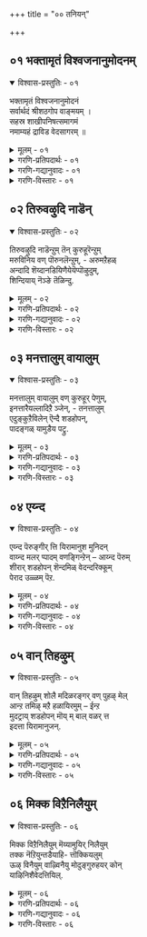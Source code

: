 +++
title = "०० तनियन्"

+++

## ०१ भक्तामृतं विश्वजनानुमोदनम्

<details open><summary>विश्वास-प्रस्तुतिः - ०१</summary>

भक्तामृतं विश्वजनानुमोदनं  
सर्वार्थदं श्रीशठगोप वाङ्मयम् ।  
सहस्र शाखीपनिषत्समागमं  
नमाम्यहं द्राविड वेदसागरम् ॥
</details>
<details><summary>मूलम् - ०१</summary>

भक्तामृतं विश्वजनानुमोदनं  
सर्वार्थदं श्रीशठगोप वाङ्मयम् ।  
सहस्र शाखीपनिषत्समागमं  
नमाम्यहं द्राविड वेदसागरम् ॥
</details>
<details><summary>गरणि-प्रतिपदार्थः - ०१</summary>

भक्त अमृतं = भक्तर अमृतवन्नु, विश्वजन = जगत्तिन ऎल्ल जनरु, अनुमोदनं = ऒप्पुवन्थाद्दन्नु, सर्व = ऎल्ल बगॆय, अर्थ = अभिलाषॆगळन्नु \(बेडिकॆगळन्नु\), दं = नीडतक्कद्दन्नु, श्रीशठगोप वाङ्मयं = श्रीशठगोपर श्रीसूक्तिगळन्नु, सहस्रशाखा = साविर शाखॆगळुळ्ळ, उपनिषत् = उपनिषत्तिन, समागम् = सङ्कलनवन्नु \(कूडिकॆयन्नु\), द्राविड = तमिळु भाषॆय, वेदसागरम् = वेदवॆम्ब सागरवन्नु, अहम् = \(पादसेवकनाद\) नानु, नमामि = नमस्करिसुत्तेनॆ. 
</details>
<details><summary>गरणि-गद्यानुवादः - ०१</summary>

भक्तर अमृतवन्नु, जगत्तिन ऎल्ल जनरु ऒप्पुवुदन्नु, ऎल्ल बगॆय अभिलाषॆगळन्नु \(बेडिकॆगळन्नु\) नीडतक्कद्दन्नु, श्रीशठगोपर श्रीसूक्तिगळन्नु, साविरशाखॆगळुळ्ळ उपनिषत्तिन सङ्कलन \(सङ्ग्रह\)वन्नु, तमिळुवेदवॆम्ब सागरवन्नु \(पादसेवकनाद\) नानु नमस्करिसुत्तेनॆ. 
</details>
<details><summary>गरणि-विस्तारः - ०१</summary>

’तिरुवाय् मॊऴि’यन्नु स्तुतिसि, अदर हिरिमॆयन्नु कीर्तिसि, अदक्कॆ भक्तिपूर्वकवागि ऎरगि, पठनक्कॆ अदन्नुऎत्तिकॊळ्ळबेकॆन्दु ई तनि सूचिसुत्तदॆ. ई ग्रन्थक्कॆ इष्टु गौरववन्नु अर्पिसुवुदक्कॆ कारणवन्नू इदु तिळिसुत्तदॆ. 

’भक्तामृतं” – भक्तियिन्द बेडिद देवतॆगळिगॆ दानवरिन्द किरुकुळवन्नु तप्पिसुवुदक्कागि, क्षीरसागरवन्नु आ देवदानवर सहायदिन्दले मथन माडिसि, अमृतवन्नु पडॆदु, अदन्नु देवतॆगळिगॆ हञ्चिकॊट्टु, अवरन्नु भगवन्तनु अमररन्नागिसिदनष्टॆ. हागॆये, भगवन्तनन्नु आश्रयिसिद मानव भक्तरिगॆ, ’तिरुवाय् मॊऴि’यु अवरजनन-मरणद बन्धनद किरुकुळवन्नु बिडिसुवुदक्कागि ऒदगि, शाश्वतानन्दवन्नू अमरतवन्नू कॊडुवुदु. 

’विश्वजनानुमोदनं” – ’तिरुवाय् मॊऴि’यल्लि हेळिरुव विषय भगवन्तनन्नु ऒलिसिकॊळ्ळुवुदक्कॆ सुलभोपायवेऎम्बुदु. इदु परमश्रेष्ठवाद मार्गवॆन्दू, इदरष्टु सुलभवू सरळवू आदद्दु बेरॆ यावुदू इल्लवॆन्दू, जातिमत मुन्तादवुगळ कट्टुपाडिगॆ ऒळपडदॆ ऎल्लरू ई मार्गवन्नु अनुसरिसबहुदॆन्दू, ई मूलक निरतिशयानन्दद परमपदवन्नु पडॆदुकॊळ्ळबहुदॆन्दू जगत्तिन ऎल्ल जनरू तलॆदूगि ऒप्पबहुदागिदॆ. इदन्नु ओदि तिळिदुकॊळ्ळुवुदरिन्द ऎल्लरू आनन्दिसबहुदागिदॆ. 

’सर्वार्थदं’ – मनुष्यन ऎल्ल बगॆय अभिलाषॆगळन्नू, आशॆ आकाङ्क्षॆगळन्नू बेडिकॆगळन्नू नाल्कु विधवागि विङ्गडिसलागिदॆ. अवन्नु धर्म, अर्थ, काम, मोक्ष ऎन्दु करॆयलागिदॆ. चतुर्विध पुरुषार्थगळॆम्बवु इवे. ई ऎल्ल बगॆय पुरुषार्थगळन्नू तिरुवाय्मॊऴिय मूलक पडॆयबहुदागिदॆ. 

’श्रीशठगोपवाङ्मयम्’ – शठगोपरॆम्ब महामुनिगळ बायिन्द, परमात्मन कृपाकटाक्षदिन्द आत्मनु परमात्मनन्नु पडॆदुकॊळ्ळुव बगॆ, अवनल्लि ऒन्दुगूडुव विषयवॆल्ल ’तिरुवाय् मॊऴि’य रूपदल्लि प्रकटगॊण्डितु. मातुगळ जोडणॆयल्लि, विषयद विवरणॆयल्लि, बळसिरुव उपमान रूपकगळल्लि सरिसाटि ऎम्बुदु मत्तॊन्दिल्लवागि इदन्नु शठगोपर श्रीसूक्तिगळु अथवा शठगोपवाङ्मयम् ऎन्नुत्तारॆ. 

आळ्वाररुगळल्लि परमश्रेष्ठरॆन्दू आद्यकुलपति ऎन्दू हॆसरुगळिसिदवरु श्रीशठगोपरु. हिन्दॆ, ऒन्दु कालदल्लि, ऎष्टे आसक्तियिद्दरू सह, संस्कृत भाषॆयल्लिरुव वेदगळन्नु कलियलु, ऎल्लरिगू अधिकारविल्लवागित्तु. याव बगॆय कट्टुपाडू इल्लदन्तॆ, ऎल्लरू कलियलु, अरितुकॊळ्ळलु अनुकूलिसुवन्तॆ संस्कृतवेदगळन्नु तमिळिनल्लि रचिसिदवरु शठगोपरु. ई कारणदिन्द इअवरिगॆ ’वेदम् तमिळ् शॆय्द मारन्” ऎम्ब बिरुदु. इवरु बरॆदिरुव “तिरुविरुत्तम्” ऎम्बुदु ऋग्वेदद सार, ’तिरुवाशरियम्’ ऎम्बुदु यजुर्वेदद सार, “तिरुवाय् मॊऴि” ऎम्बुदु सामवेदद सार, मत्तु “पॆरियतिरुवन्दादि” ऎम्बुदु अथर्वण वेददसार ऎन्नलागिदॆ. 

शठगोपरिगॆ ’मारन्’, ’पराङ्कुश’ ’वकुळाभरण’ ऎम्ब हॆसरुगळिवॆ. वॆळ्ळाळ कुलद तन्दॆ तायिगळु इवरिगॆ इट्ट हॆसरु ’मारन्’ वकुळपुष्पमालिकॆयन्नु इवरु धरिसुत्तिद्दद्दरिन्द ’वकुळाभरण’ ऎन्दायितु. आदरॆ, ऎल्लक्किन्तलू मिगिलागि, इवरिगॆ बन्द प्रीतिय हॆसरु ’नम्माळ्वार्’ ऎम्बुदु. 

“सहस्रशाखोपनिषत्समागम्” – भगवन्तनिन्दले प्रकटगॊण्डु, बायिन्द बायिगॆ प्रचुर पडॆदद्दु, अनादि ऎनिसिकॊण्डद्दु वेदगळु. भगवद्विषयवन्नु हेळि, आ बगॆगॆ तिळिवळिकॆयन्नु अवु कॊडुत्तवॆ. मनुष्यनु तन्न आत्मोद्धारक्कागि तिळियलेबेकाद विषयगळन्नु सरळसङ्ग्रहवागि हेळिरुवुदु उपनिषत्तुगळल्लि. वेदवॆम्ब अश्वत्थवृक्षद साविरारु शाखॆगळे इवु. ई ऎल्ला उपनिषत्तुगळल्लि हेळिरुव विषयवन्ने, सङ्कलन रूपदल्लि, सङ्ग्रहिसि हेळिरुवुदु तिरुवाय् मॊऴियल्लि. 

“द्राविड वेद सागरम्” – वेदगळु संस्कृत भाषॆयल्लिवॆ. ऎल्लॆ काणदन्तॆ अपारवागि विस्तारवागि हरडिरुव वेदगळ ऎल्ल विषयवन्नू सङ्ग्रहवागि तमिळु भाषॆयल्लि हेळिरुवुदरिन्द, तिरुवाय् मॊऴियन्नु तमिळुवेद अथवा द्राविडवेद ऎन्नलागिदॆ. संस्कृतवेदगळिगॆ ऎष्टु प्रामुख्यतॆ, ऎष्टु मर्यादॆ इदॆयो अष्टे गौरव प्रामुख्यतॆगळू तिरुवाय् मॊऴिगू इवॆ. 

’तिरु’ ’वाय्’ ’मॊऴि’ ऎम्ब मूरु पदगळु कूडि आगिरुवुदु ’तिरुवाय् मॊऴि’. ’तिरु’ ऎम्बुदक्कॆ “श्रीदेवि, सम्पत्तु, सॊबगु, भाग्य, दैवत्व, सत्कर्म, श्रेष्ठ, पवित्र, माङ्गल्य” ऎन्दु मुन्तागि अर्थबरुत्तदॆ. ’वाय्’ ऎन्दरॆ बायि. ’मॊऴि’ ऎन्दरॆ “मातु, भाषॆ”. ’वाय् मॊऴि’ ऎम्बुदु ऒट्टुगूडिसिदरॆ “बायिमातु, बायिन्द हॊरबिद्द मातु” ऎन्दु अर्थ बरुत्तदॆ. भगवन्तन दिव्यवाणियाद वेदगळ हागॆये भगवत्कृपॆयिन्द शठगोपमुनिय बायिन्द हॊरबिद्द अमृतवाणि इदु. ई मूरु पदगळ अर्थगळन्नू कूडिसि हेळुवुदादरॆ, ’तिरुवाय् मॊऴि’गॆ ऒन्दॊन्दु जोडणॆयिन्द बरुव ऒट्टु अर्थवु हॊन्दिकॆयागुत्तदॆ. “तिरुवा – मॊऴि” ऎन्दु व्यक्ति प्रामुख्यतॆयिन्द हेळुवाग ’श्रीसूक्ति, पवित्रवाद बायिन्द हॊम्मिद मातु” ऎन्दागुत्तदॆ. हागल्लदॆ, “तिरु-वाय् मॊऴि” ऎन्दु वाक् प्राधान्यतॆयिद हेळुवाग अदु “पवित्रवाद बायिमातु” ऎन्दागुत्तदॆ. हॆसरे हीगॆ बगॆबगॆयागि बिडिसि विवरिसबहुदादरॆ, अदर विषयद विमर्शनॆय कॆलस तिळिदवर कैयल्लि ऎष्टु अद्भुतवो\! ऎष्टु आश्चर्यकरवो\! ऎष्टु आनन्दकरवो\!
</details>



## ०२ तिरुवऴुदि नाडॆन्

<details open><summary>विश्वास-प्रस्तुतिः - ०२</summary>

तिरुवऴुदि नाडॆन्ऱुम् तॆन् कुरुहूरॆन्ऱुम्  
मरुविनिय वण् पॊरुनलॆन्ऱुम्, - अरुमऱैहळ्  
अन्दादि शॆय्दानडियिणैयेयॆप्पॊऴुदुम्,  
शिन्दियाय् नॆञ्ङे तॆळिन्दु.
</details>
<details><summary>मूलम् - ०२</summary>

तिरुवऴुदि नाडॆन्ऱुम् तॆन् कुरुहूरॆन्ऱुम्  
मरुविनिय वण् पॊरुनलॆन्ऱुम्, - अरुमऱैहळ्  
अन्दादि शॆय्दानडियिणैयेयॆप्पॊऴुदुम्,  
शिन्दियाय् नॆञ्ङे तॆळिन्दु.
</details>
<details><summary>गरणि-प्रतिपदार्थः - ०२</summary>

नॆञ्ङे = मनस्से, तिरुवऴुदि नादु ऎन्ऱम् = तिरुवळुदिनाडु ऎम्ब देश ऎन्दू, तॆन् सुन्दरवाद, कुरुहूर् ऎन्ऱुम् = तिरुक्कूरुहूरु क्षेत्र ऎन्दू, मरुव = कलॆतिरुवुदक्कॆ, इनिय = प्रियवाद, वण् = सॊबगिन, पॊरुनल् ऎन्ऱुम् = पॊरुनल् नदि \(ताम्रपर्णिनदि\) ऎन्दू, नॆनॆयुत्ता, अरु = सुलभवागि ऎटुकद \(अपरूपवाद\), मऱैहळ् = वेदगळन्नु, अन्दादि शॆय्दान् = अन्तादिय रूपदल्लि \(परिपूर्णवागि\) माडिदवन, अडि इणैये = ऎरडु तिरुवडिगळन्ने, ऎप्पॊऴुदुम् = यावागलू, तॆळिन्दु = अरितुकॊण्डु, शिन्दियाय् = चिन्तिसुत्तिरु. 
</details>
<details><summary>गरणि-गद्यानुवादः - ०२</summary>

मनस्से, तिरुवळुदिवाडु ऎन्दू, सुन्दरवाद तिरुक्कूरुहूरुक्षेत्र ऎन्दू, कलॆतिरुवुदक्कॆ \(अप्पिकॊळ्ळुवुदक्कॆ\) प्रियवाद सॊबगिन पॊरुनल् नदि \(ताम्रदपर्णिनदि\) ऎन्दू नॆनॆयुत्ता सुलभवागि ऎटुकद \(अपरूपवाद\) वेदगळन्नु अन्तादियरूपदल्लि \(परिपूर्णवागि\) माडिदवन ऎरडु तिरुवडिगळन्ने यावागलू चिन्तिसुत्तिरु. 
</details>
<details><summary>गरणि-विस्तारः - ०२</summary>

मॊदल तनियल्लि शठगोप वाङ्मयद प्रामुख्यतॆयन्नू अदक्कॆ सल्लबेकाद गौरववन्नू तिळिसलायितु. ई तनि आ वाङ्मयक्कॆ कारणराद श्रीशठगोपरन्नु स्मरिसुत्ता अवरिगॆ सल्लबेकाद गौरववन्नु कुरितु हेळुत्तदॆ. 

श्रीशठगोपरु यारु, ऎल्लियवरु, ऎम्बुदन्नु गुरुतिट्टु हेळुव तनि इदु. यारन्नादरू गुरुतिसि हेळबेकादरॆ अवरु हुट्टिद ऊरु \(स्थळ\), अदर बळि इरुव नदि, बॆट्ट मुन्तादद्दु, मत्तु अदु सेरिद नाडु –इवुगळन्नु हेळुवुदु वाडिकॆ. ई सम्प्रदायक्कॆ अनुगुणवागि श्रीशठगोपरन्नु कुरितु हेळुत्तदॆ ई तनि- दक्षिणभारतदल्लि ’तिरुवळुदि नाडु’ ऎम्बुदॊन्दु देश. अदरल्लि ’पॊरुनल्’ \(ताम्रपर्णिनदि\) ऎम्बुदॊन्दु नदि. अदर दडदल्लि तिरुकुरुहूरु ऎम्बुदॊन्दु ऊरु. आ पवित्र क्षेत्रदल्लि श्रीशठगोपरु हुट्टिदरु. अवर हिरिमॆयन्नु कॊण्डाडुव आ क्षेत्रवन्नु ”आळ्वार् तिरुनहरि” ऎन्दू करॆयुत्तारॆ. 

तनि हेळुत्तदॆ- मनस्से, नीनु मॊदलु तिरुवळुदि नाडन्नू, पॊरुनल् \(ताम्रपर्णि\) नदियन्नू, तिरुक्कूरु हूरुक्षेत्रवन्नू स्मरिसिको. आ क्षेत्रदल्लि अवतरिसिदवरे श्रीशठगोपरु \(नम्माळ्वाररु\). अपरूपवाद, सुलभवागि ऎल्लरिगू ऎटुकद वेदगळन्नु परिपूर्णवागि, सरळसुन्दरवागि, अन्तादिय रूपदल्लि ऒदगिसिकॊट्टवरु अवरे. अवर ऎरडु तिरुवडिगळन्नू ऎडॆबिडदॆ चिन्तिसु. नीनु उज्जीवनगॊळ्ळुवॆ. 

श्रीशठगोपरु रचिसिरुव नाल्कु ग्रन्थगळल्लि “पॆरियतिरुवन्दादि” ऎम्बुदॊन्दु. अदन्नु मुन्दिट्टु इतर ग्रन्थगळन्नु अदरॊडनॆ हेळलागिदॆ ऎन्नबहुदागिदॆ. ई नाल्कु ग्रन्थगळन्नु कुरितु हिन्दिन तनियल्लिये हेळलागिदॆ ऎम्बुदन्नु गमनिसबहुदु.
</details>



## ०३ मनत्तालुम् वायालुम्

<details open><summary>विश्वास-प्रस्तुतिः - ०३</summary>

मनत्तालुम् वायालुम् वण् कुरुहूर् पेणुम्,  
इनत्तारैयल्लादिऱै ञ्जेन्, - तनत्तालुम्   
एदुङ्कुऱैविलेन् ऎन्दै शडहोपन्,  
पादङ्गळ् यामुडैय पट्रु.
</details>
<details><summary>मूलम् - ०३</summary>

मनत्तालुम् वायालुम् वण् कुरुहूर् पेणुम्,  
इनत्तारैयल्लादिऱै ञ्जेन्, - तनत्तालुम्   
एदुङ्कुऱैविलेन् ऎन्दै शडहोपन्,  
पादङ्गळ् यामुडैय पट्रु.
</details>
<details><summary>गरणि-प्रतिपदार्थः - ०३</summary>

मनत्तालुम् = मनस्सिनिन्दलू, वायालुम् = मातिनिन्दलू, वण् = सॊबगिन, कुरुहूर् = तिरुक्कूरुहूरन्नु, पेणुम् = आश्रयिसुव, इनत्तारै = गोष्ठियवरन्नु, अल्लादु = अल्लदॆ, \(बेरॆ यारन्नू\), इऱैञ्जेन् = नमस्करिसुवुदिल्ल, तनत्तालुम् = धनदिन्दलू, एदुम् = स्वल्पवादरू, कुऱैवु इलेन् = कॊरतॆ इल्लदवनागिद्देनॆ, ऎन्दै = नन्न तन्दॆयाद \(स्वामियाद\), शडहोपन् = शठगोपन, पादङ्गळ् = पादगळु \(तिरुवडिगळु\), यामुडैय = नम्म, पट्रु = आश्रयाधार. 
</details>
<details><summary>गरणि-गद्यानुवादः - ०३</summary>

मनस्सिनिन्दलू मातिनिन्दलू सॊबगिन तिरुक्कूरुहूरन्नु स्तुतिसुव \(आश्रयिसुव\) गोष्ठियवरन्नल्लदॆ \(बेरॆयवरन्नु\) नमस्करिसॆनु. धनदिन्दलू स्वल्पवू कॊरतॆयिल्लदवनागिद्देनॆ. नन्न तन्दॆयाद \(स्वामियाद\) शठगोपन तिरुवडिगळु नमगॆ आश्रयाधार. 
</details>
<details><summary>गरणि-विस्तारः - ०३</summary>

ई तनि हेळुत्तदॆ- मनस्से, सॊबगिन तिरुक्कुरुहूरन्नु काया वाचा मनसा कॊण्डाडुव जनर गोष्ठियन्नु कण्डरॆ ननगॆ तुम्ब गौरव. आ पवित्रक्षेत्रद हिरिमॆयन्नू, अल्लि अवतरिसिद श्रीशठगोपर हिरिमॆयन्नू अवरु अरितवरु. आद्दरिन्द शठगोपर अनुयायिगळागि अवरन्नु आश्रयिसिरुववरु अवरु. अवरिगॆ नन्न गौरवपूर्ण नमस्कारगळन्नु अर्पिसुत्तेनॆ. अवरल्लदॆ बेरॆयवरु ऎन्थवरे आगिद्दरू सह अवरल्लि ननगॆ गौरवविल्ल. नानु अवरन्तॆये नन्न तन्दॆयागि, स्वामियागि इरुव श्रीशठगोपर तिरुवडिगळन्ने नानु दृढवागि आश्रयिसिद्देनॆ.आ तिरुवडिगळे ननगॆ आधार. ननगॆ हणहॆच्चल्ल. अदर अगत्यवे ननगिल्ल. अदर कॊरतॆयन्नु नानु हच्चिकॊळ्ळुवुदू इल्ल. 

मनुष्यन उज्जीवनक्कॆ बेकाद ज्ञानवन्नू उपायवन्नूऒदगिसिकॊडुववरु गुरु. आ गुरुविन तिरुवडिगळन्नु हिडिदु, अवर मार्गदल्लिये नडॆयुववरू गुरुविन हागॆये गौरवक्कॆ अर्हरु.
</details>



## ०४ एय्न्द

<details open><summary>विश्वास-प्रस्तुतिः - ०४</summary>

एय्न्द पॆरुङ्गीर् त्ति यिरामानुश मुनिदन्  
वाय्न्द मलर् प्पादम् वणङ्गिन्ऱेन् – आय्न्द पॆरुम्   
शीरार् शडहोपन् शॆन्दमिळ् वेदन्दरिक्कूम्  
पेराद उळ्ळम् पॆऱ.
</details>
<details><summary>मूलम् - ०४</summary>

एय्न्द पॆरुङ्गीर् त्ति यिरामानुश मुनिदन्  
वाय्न्द मलर् प्पादम् वणङ्गिन्ऱेन् – आय्न्द पॆरुम्   
शीरार् शडहोपन् शॆन्दमिळ् वेदन्दरिक्कूम्  
पेराद उळ्ळम् पॆऱ.
</details>
<details><summary>गरणि-प्रतिपदार्थः - ०४</summary>

एय्न्द = ऒप्पतक्क, पॆरु = अपारवाद, कीर् त्ति = कीर्तियुळ्ळ, इरामानुश मुनिदन् = श्रीरामानुज मुनिगळ, वाय्न्द = तक्कद्दाद, \(हॊन्दिकॆयुळ्ळ\) मलर् पादम् = हूविनन्थ पादगळन्नु, \(पादकमलगळन्नु\), वणङ्गिन्ऱेन् = नमस्करिसुत्तिद्देनॆ, आय्न्द = अप्पटवाद, पॆरुम् शीर् = अपारकीर्तियिन्द, आर् = तुम्बिरुव \(परिपूर्णनाद\), शडहोपन् =शठगोपन, शॆन्दमिळ् वेदम् = अरिशुद्धवाद तमिळिन वेदवन्नु, तरिक्कूम् = धरिसतक्क, पेराद = बदलावणॆयागद \(चञ्चलवागद\), उळ्ळम् = मनस्सन्नु, पॆऱ = पडॆयुवुदक्कागि. 
</details>
<details><summary>गरणि-गद्यानुवादः - ०४</summary>

अप्पटवाद अपारकीर्तियिन्द तुम्बिरुव \(परिपूर्णनाद\) शठगोपन परिशुद्धवाद तमिळिन वेदवन्नु धरिसतक्क चञ्चलगॊळ्ळद मनस्सन्नु पडॆयुवुदक्कागि ऒप्पतक्क अपारकीर्तियुळ्ळ श्रीरामानुजमुनिगळ \(अदक्कॆ\) हॊन्दिकॆयुळ्ळ हूविनन्थ पादगळिगॆ नमस्करिसुत्तिद्देनॆ. 
</details>
<details><summary>गरणि-विस्तारः - ०४</summary>

ई तनियल्लि प्रतिष्ठितराद इब्बरु महामहिमरन्नु कीर्तिसलागिदॆ. मॊदलनॆयवरु श्रीशठगोपरु. तिरुवाय् मॊऴिये मॊदलाद चॊक्कवाद तमिळिन वेदगळन्नु रचिसिदवरु. भगवद्विषयवन्नू आत्मोद्धारद मार्गवन्नू तिळियहेळुव अवर आ रचनॆगळु अवरिगॆ कण्डुकॊट्टद्दु अपारवाद धवळकीर्ति. शठगोपर दिव्यग्रन्थगळन्नु चॆन्नागि ओदि अरितुकॊण्डु श्रीवैष्णव सिद्धान्तस्थापन सार्वभौमरॆनिसिकॊण्ड श्रीरामानुजरु मत्तॊब्बरु. अवरदू ऒप्पतक्क कीर्तिये. ऒब्बरु हाडिद्दन्नु मत्तॊब्बरु कलितु नुरित हागॆ चुरुकाद मनस्सिनिन्द ऎल्लरू कलियबेकु. मनस्सु कलियुव विषयदल्लिये दृढवागि नॆलॆगॊळ्ळबेकु. इतर वस्तुविषयगळ कडॆगॆ हॊरळबारदु. चञ्चलगॊळ्ळबारदु. अदक्कागि ई प्रार्थनॆ. 

ई तनि हेळुत्तदॆ- मनस्से, श्रीशठगोपरुरचिसिद परिशुद्धवाद तमिळिन वेदगळन्नु शुद्धवाद दृढवाद मनस्सिनिन्द ग्रहिसिकॊण्डवरु श्रीरामानुजमुनिगळु. अन्थ मनस्सिगागि, नानु आचार्यराद श्रीरामानुजर तिरुवडिगळिगॆ ऎरगुत्ता, अवर कृपॆगागि प्रार्थिसुत्तेनॆ.
</details>



## ०५ वान् तिहऴुम्

<details open><summary>विश्वास-प्रस्तुतिः - ०५</summary>

वान् तिहऴुम् शोलै मदिळरङ्गर् वण् पुहऴ् मेल्  
आन्ऱ तमिऴ् मऱै हळायिरमुम् – ईन्ऱ  
मुदट्राय् शडहोपन् मॊय् म् बाल् वळर् त्त  
इदत्ता यिरामानुजन्.
</details>
<details><summary>मूलम् - ०५</summary>

वान् तिहऴुम् शोलै मदिळरङ्गर् वण् पुहऴ् मेल्  
आन्ऱ तमिऴ् मऱै हळायिरमुम् – ईन्ऱ  
मुदट्राय् शडहोपन् मॊय् म् बाल् वळर् त्त  
इदत्ता यिरामानुजन्.
</details>
<details><summary>गरणि-प्रतिपदार्थः - ०५</summary>

वान् = आकाशवॆल्लवन्नू, तिहऴुम् = बॆळगिसुव, शोलै = तोपुगळिन्दलू, मदिळ् = कोटॆगळिन्दलू \(एळु प्राकारगळिन्दलू\) कूडिद, आङ्गर् = श्रीरङ्गनाथर, वण् पुहऴ् मेल् = दिव्यसुन्दरवाद कीर्तिय विषयवागि, आन्ऱ = गाढवू, विस्तारवू, परमश्रेश्ठवू आगिरुव, तमिऴ् मऱैहळ् = तमिळिन वेदगळाद, आयिरमुम् = ऒन्दु साविर पाशुरगळन्नू, ईन्ऱ = हडॆद, मुदल् ताय् = मॊदल तायि, शडहोपन् = श्रीशठगोपरु, मॊय् बाल् = शक्तियिन्द, वळर् त्त = \(अदन्नु\) बॆळॆसिद, इदम् = हितवाद, ताय् = तायि, इरामानुशन् = श्रीरामानुजरु. 
</details>
<details><summary>गरणि-गद्यानुवादः - ०५</summary>

आकाशवॆल्लवन्नू बॆळगिसुव तोपुगळिन्दलू, कोटॆगळिन्दलू \(एळु प्राकारगळिन्दलू\) कूडिद श्रीरङ्गनाथर दिव्यसुन्दरवाद कीर्तिय विषयवागि गाढवू विस्तारवू परमश्रेश्ठवू आगिरुव तमिळिन वेदगळाद ऒन्दु साविर पाशुरगळन्नू हडॆद मॊदल तायि श्रीशठगोपरु. अदन्नु शक्तियिन्द बॆळॆसिद हितवाद तायि श्रीरामानुजरु. 
</details>
<details><summary>गरणि-विस्तारः - ०५</summary>

ई तनि हेळुत्तदॆ- आकाशदवरॆगू ऎत्तरवागि बॆळॆदु, आकाशवन्ने बॆळगिसुवन्थ तोपुगळिन्दलू, एळु प्राकारगळिन्दलू सुत्तुवरिद श्रीरङ्गद देवालयदल्लि नॆलसिरुव भगवन्तन अनन्त कल्याणगुणगळन्नु विषयवागि उळ्ळ गाढवाद, विस्तारवाद, परमश्रेष्ठवाद तमिळु वेदगळिगॆ इब्बरु तायन्दिरु जन्मवित्त तायि ऒब्बरु, बॆळॆसिद तायि ऒब्बरु. सुन्दरवाद ऒन्दु साविर पाशुरगळन्नु हडॆदुकॊट्ट तायि श्रीशठगोपरु. अवुगळन्नु तम्म ज्ञानप्रतिभाशक्तिगळिन्द बॆळॆसि, साकि, नॆलॆगॊळिसिदवरु श्रीरामानुजरु. अवक्कॆ अवरु हितवाद प्रीतिय साकुतायि. 

ऎन्दरॆ, श्रीशठगोपरु जन्मिसदिद्दरॆ, तिरुवाय्मॊऴियन्थ तमिळु वेदगळ जन्मक्कॆ ऎडॆ इरुत्तिरलिल्ल. हागॆये, श्रीरामानुजरु इल्लदिद्दरॆ, अवु भूमियमेलॆ शाश्वतवागि उळियलु नॆलॆगॊळ्ळलु, अवकाशवागुत्तिरलिल्ल. ई कारणदिन्द, अवरिब्बरन्नू कृतङ्ञतॆयिन्द अवरिब्बरन्नू स्मरिसलेबेकु.
</details>



## ०६ मिक्क विऱैनिलैयुम्

<details open><summary>विश्वास-प्रस्तुतिः - ०६</summary>

मिक्क विऱैनिलैयुम् मॆय्यामुयिर् निलैयुम्  
तक्क नॆऱियुन्तडैयाहि- त्तॊक्कियलुम्   
ऊऴ् विनैयुम् वाऴ्विनैयु मोदुङ्गुरुहयर् कोन्  
याऴिनिशैवेदत्तियिल्.
</details>
<details><summary>मूलम् - ०६</summary>

मिक्क विऱैनिलैयुम् मॆय्यामुयिर् निलैयुम्  
तक्क नॆऱियुन्तडैयाहि- त्तॊक्कियलुम्   
ऊऴ् विनैयुम् वाऴ्विनैयु मोदुङ्गुरुहयर् कोन्  
याऴिनिशैवेदत्तियिल्.
</details>
<details><summary>गरणि-प्रतिपदार्थः - ०६</summary>

मिक्क = सर्वोत्तमनाद, इऱै = भगवन्तन \(परमात्मन\), निलैयुम् = स्वरूपस्वभावगळन्नू, मॆय्याम् = नित्यवाद \(सत्यवाद\), उयिर् = जीवात्मन, निलैयुम् = स्वरूपस्वभावगळन्नू, तक्क = योग्यवाद, नॆऱियुम् = मार्ग \(उपाय\)वन्नू, तडै आहि = अदक्कॆ तडॆयागिरुव \(अड्डियागिरुव\) तॊक्कु= अल्प \(हेय\)वाद, इयलुम् = स्वभाववाद, ऊऴ् = हिन्दिनिन्द बन्द, विनैयुम् = बाळिन कर्तव्यगळ \(परमपुरुषार्थद\) स्वरूपवन्नू, ओदुम् = तिळिसुव, कुरुहैयर् कोन् = तिरुक्कूरुहूरिनवर ऒडॆयन \(यजमानन\), याऴिन् = वीणॆय, इशै = नादवु \(गानवु\), वेदत्तु = वेदद, इयल् = स्वरूप.
</details>
<details><summary>गरणि-गद्यानुवादः - ०६</summary>

सर्वोत्तमनाद परमात्मन स्वरूपस्वभावगळन्नू, नित्यवाद \(सत्यवाद\) जीवात्मन स्वरूपस्वभावगळन्नू, योग्यवाद मार्ग\(उपाय\)वन्नू, अदक्कॆ अड्डियागिरुव हेयवाद सहजवागि हिन्दिनिन्द बन्द पापगळ स्वरूपवन्नू, बाळिन कर्तव्यगळ \(परमपुरुषार्थद\) स्वरूपवन्नू तिळिसुव तिरुक्कूरुहूरिन ऒडॆयन वीणॆय गानवुवेदद स्वरूप.
</details>
<details><summary>गरणि-विस्तारः - ०६</summary>

ई तनि श्रीशठगोपवाङ्मयवाद तिरुवाय् मॊऴियिन्द तिळियबहुदाद्देनु ऎम्बुदन्नु तिळिसुत्तदॆ. तिरुमन्त्रद अर्थवन्नु ऐदु विषयगळागि विङ्गडिसि, अदन्नु ’अर्थपञ्चक’ ऎन्दु करॆयुत्तारॆ. सर्वेश्वरनू आदिकारणनू आद परमात्मन स्वरूपवेनु? अवनन्नु पडॆयबयसुव चेतनन ’स्वरूपवेनु? परमात्मनन्नु चेतननु पडॆयुवुदक्कॆ मार्ग \(उपाय\)वेनु? चेतनन ई प्रयत्नदल्लि अड्डिमाडुव प्रतिबन्धकगळ स्वरूपवेनु? आ प्रतिबिन्धकगळन्नु तॊलगिसिद बळिक पडॆयबहुदाद हलद स्वरूपवेनु? ई ऐदु ’अर्थपञ्चक’गळु. इवक्कॆ उत्तरवागि – परमात्मने ऎल्लक्कू परनु, परमात्मनिगॆ शेषभूतनागिरुववनु चेतननु, परमात्मनन्नु पडॆयुवुदक्कॆ शरणागतिये सरळवाद मार्ग, \(अदे सुलभोपाय\), अनित्यवाद नाशहॊन्दतक्क देहवन्ने नित्यवॆन्दु तिळियुवुदु चेतनन उज्जीवनक्कॆ प्रतिबन्धक, नाशवल्लद नित्यकैङ्कर्यद स्वरूपवन्नु पडॆयुवुदे परमपुरुषार्थ \(फल\) – ऎम्बुदन्नु बिडिसि बिडिसि हेळुवुदु तिरुवाय् मॊऴि. वीणॆय गानदन्तॆ हृदयवन्नु मिडियुवन्थ अत्यन्त माधुर्यवुळ्ळद्दागि चेतननु शाश्वत सुखवन्नु पडॆयुवुदक्कॆ मार्गदर्शकवागि, वेदस्वरूपवे आगिदॆ ई तिरुवाय् मॊऴि.
</details>

